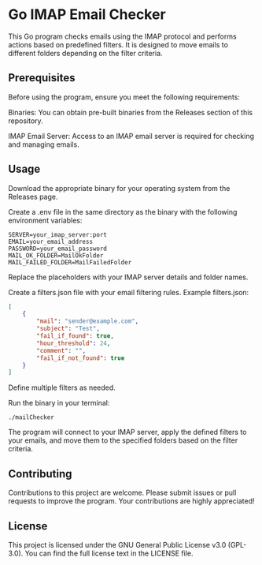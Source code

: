 # Go IMAP Email Checker
This Go program checks emails using the IMAP protocol and performs actions based on predefined filters. It is designed to move emails to different folders depending on the filter criteria.

## Prerequisites
Before using the program, ensure you meet the following requirements:

Binaries: You can obtain pre-built binaries from the Releases section of this repository.

IMAP Email Server: Access to an IMAP email server is required for checking and managing emails.

## Usage
Download the appropriate binary for your operating system from the Releases page.

Create a .env file in the same directory as the binary with the following environment variables:

```
SERVER=your_imap_server:port
EMAIL=your_email_address
PASSWORD=your_email_password
MAIL_OK_FOLDER=MailOkFolder
MAIL_FAILED_FOLDER=MailFailedFolder
```
Replace the placeholders with your IMAP server details and folder names.

Create a filters.json file with your email filtering rules. Example filters.json:

```json
[
    {
        "mail": "sender@example.com",
        "subject": "Test",
        "fail_if_found": true,
        "hour_threshold": 24,
        "comment": "",
        "fail_if_not_found": true
    }
]
```
Define multiple filters as needed.

Run the binary in your terminal:

```shell
./mailChecker
```
The program will connect to your IMAP server, apply the defined filters to your emails, and move them to the specified folders based on the filter criteria.

## Contributing
Contributions to this project are welcome. Please submit issues or pull requests to improve the program. Your contributions are highly appreciated!

## License
This project is licensed under the GNU General Public License v3.0 (GPL-3.0). You can find the full license text in the LICENSE file.
